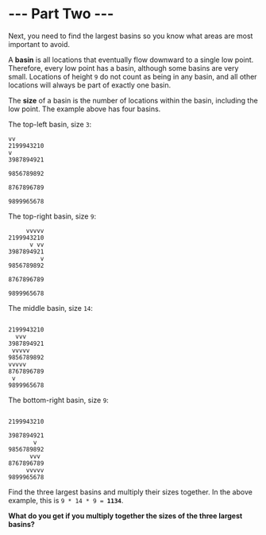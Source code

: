# --- Part Two ---

Next, you need to find the largest basins so you know what areas are most important to avoid.

A **basin** is all locations that eventually flow downward to a single low point. Therefore, every low point has a basin, although some basins are very small. Locations of height `9` do not count as being in any basin, and all other locations will always be part of exactly one basin.

The **size** of a basin is the number of locations within the basin, including the low point. The example above has four basins.

The top-left basin, size `3`:

```text
vv
2199943210
v
3987894921

9856789892

8767896789

9899965678
```

The top-right basin, size `9`:

```text
     vvvvv
2199943210
      v vv
3987894921
         v
9856789892

8767896789

9899965678
```

The middle basin, size `14`:

```text

2199943210
  vvv
3987894921
 vvvvv
9856789892
vvvvv
8767896789
 v
9899965678
```

The bottom-right basin, size `9`:

```text

2199943210

3987894921
       v
9856789892
      vvv
8767896789
     vvvvv
9899965678
```

Find the three largest basins and multiply their sizes together. In the above example, this is `9 * 14 * 9 = `**`1134`**.

**What do you get if you multiply together the sizes of the three largest basins?**
